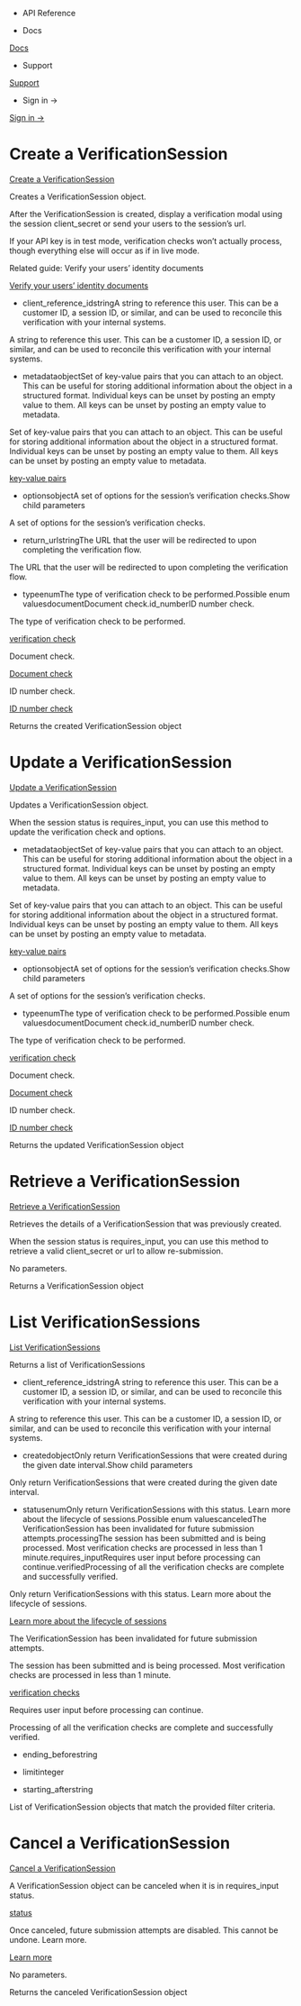- API Reference

- Docs

[Docs](/)

- Support

[Support](https://support.stripe.com)

- Sign in →

[Sign in →](https://dashboard.stripe.com/login)

# Create a VerificationSession

[Create a VerificationSession](/api/identity/verification_sessions/create)

Creates a VerificationSession object.

After the VerificationSession is created, display a verification modal using the session client_secret or send your users to the session’s url.

If your API key is in test mode, verification checks won’t actually process, though everything else will occur as if in live mode.

Related guide: Verify your users’ identity documents

[Verify your users’ identity documents](/identity/verify-identity-documents)

- client_reference_idstringA string to reference this user. This can be a customer ID, a session ID, or similar, and can be used to reconcile this verification with your internal systems.

A string to reference this user. This can be a customer ID, a session ID, or similar, and can be used to reconcile this verification with your internal systems.

- metadataobjectSet of key-value pairs that you can attach to an object. This can be useful for storing additional information about the object in a structured format. Individual keys can be unset by posting an empty value to them. All keys can be unset by posting an empty value to metadata.

Set of key-value pairs that you can attach to an object. This can be useful for storing additional information about the object in a structured format. Individual keys can be unset by posting an empty value to them. All keys can be unset by posting an empty value to metadata.

[key-value pairs](/api/metadata)

- optionsobjectA set of options for the session’s verification checks.Show child parameters

A set of options for the session’s verification checks.

- return_urlstringThe URL that the user will be redirected to upon completing the verification flow.

The URL that the user will be redirected to upon completing the verification flow.

- typeenumThe type of verification check to be performed.Possible enum valuesdocumentDocument check.id_numberID number check.

The type of verification check to be performed.

[verification check](/identity/verification-checks)

Document check.

[Document check](/identity/verification-checks?type=document)

ID number check.

[ID number check](/identity/verification-checks?type=id-number)

Returns the created VerificationSession object

# Update a VerificationSession

[Update a VerificationSession](/api/identity/verification_sessions/update)

Updates a VerificationSession object.

When the session status is requires_input, you can use this method to update the verification check and options.

- metadataobjectSet of key-value pairs that you can attach to an object. This can be useful for storing additional information about the object in a structured format. Individual keys can be unset by posting an empty value to them. All keys can be unset by posting an empty value to metadata.

Set of key-value pairs that you can attach to an object. This can be useful for storing additional information about the object in a structured format. Individual keys can be unset by posting an empty value to them. All keys can be unset by posting an empty value to metadata.

[key-value pairs](/api/metadata)

- optionsobjectA set of options for the session’s verification checks.Show child parameters

A set of options for the session’s verification checks.

- typeenumThe type of verification check to be performed.Possible enum valuesdocumentDocument check.id_numberID number check.

The type of verification check to be performed.

[verification check](/identity/verification-checks)

Document check.

[Document check](/identity/verification-checks?type=document)

ID number check.

[ID number check](/identity/verification-checks?type=id-number)

Returns the updated VerificationSession object

# Retrieve a VerificationSession

[Retrieve a VerificationSession](/api/identity/verification_sessions/retrieve)

Retrieves the details of a VerificationSession that was previously created.

When the session status is requires_input, you can use this method to retrieve a valid client_secret or url to allow re-submission.

No parameters.

Returns a VerificationSession object

# List VerificationSessions

[List VerificationSessions](/api/identity/verification_sessions/list)

Returns a list of VerificationSessions

- client_reference_idstringA string to reference this user. This can be a customer ID, a session ID, or similar, and can be used to reconcile this verification with your internal systems.

A string to reference this user. This can be a customer ID, a session ID, or similar, and can be used to reconcile this verification with your internal systems.

- createdobjectOnly return VerificationSessions that were created during the given date interval.Show child parameters

Only return VerificationSessions that were created during the given date interval.

- statusenumOnly return VerificationSessions with this status. Learn more about the lifecycle of sessions.Possible enum valuescanceledThe VerificationSession has been invalidated for future submission attempts.processingThe session has been submitted and is being processed. Most verification checks are processed in less than 1 minute.requires_inputRequires user input before processing can continue.verifiedProcessing of all the verification checks are complete and successfully verified.

Only return VerificationSessions with this status. Learn more about the lifecycle of sessions.

[Learn more about the lifecycle of sessions](/identity/how-sessions-work)

The VerificationSession has been invalidated for future submission attempts.

The session has been submitted and is being processed. Most verification checks are processed in less than 1 minute.

[verification checks](/identity/verification-checks)

Requires user input before processing can continue.

Processing of all the verification checks are complete and successfully verified.

- ending_beforestring

- limitinteger

- starting_afterstring

List of VerificationSession objects that match the provided filter criteria.

# Cancel a VerificationSession

[Cancel a VerificationSession](/api/identity/verification_sessions/cancel)

A VerificationSession object can be canceled when it is in requires_input status.

[status](/identity/how-sessions-work)

Once canceled, future submission attempts are disabled. This cannot be undone. Learn more.

[Learn more](/identity/verification-sessions#cancel)

No parameters.

Returns the canceled VerificationSession object
